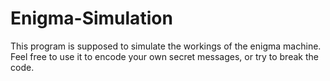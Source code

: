 # Enigma-Simulation
This program is supposed to simulate the workings of the enigma machine. Feel free to use it to encode your own secret messages, or try to break the code.
